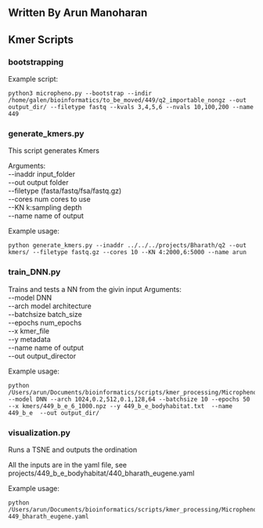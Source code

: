 ## Written By Arun Manoharan
## Kmer Scripts
### bootstrapping
Example script:
```
python3 micropheno.py --bootstrap --indir /home/galen/bioinformatics/to_be_moved/449/q2_importable_nongz --out output_dir/ --filetype fastq --kvals 3,4,5,6 --nvals 10,100,200 --name 449
```
### generate_kmers.py
This script generates Kmers

Arguments:\
--inaddr 		input_folder\
--out 			output folder\
--filetype 		(fasta/fastq/fsa/fastq.gz)\
--cores 		num cores to use\
--KN 			k:sampling depth\
--name 			name of output

Example usage:
```
python generate_kmers.py --inaddr ../../../projects/Bharath/q2 --out kmers/ --filetype fastq.gz --cores 10 --KN 4:2000,6:5000 --name arun
```

### train_DNN.py
Trains and tests a NN from the givin input
Arguments:\
--model DNN\
--arch model architecture\
--batchsize batch_size\
--epochs num_epochs\
--x kmer_file\
--y metadata\
--name name of output\
--out output_director

Example usage:
```
python /Users/arun/Documents/bioinformatics/scripts/kmer_processing/Micropheno/train_DNN.py --model DNN --arch 1024,0.2,512,0.1,128,64 --batchsize 10 --epochs 50 --x kmers/449_b_e_6_1000.npz --y 449_b_e_bodyhabitat.txt  --name 449_b_e  --out output_dir/
```

### visualization.py
Runs a TSNE and outputs the ordination

All the inputs are in the yaml file, see projects/449_b_e_bodyhabitat/440_bharath_eugene.yaml

Example usage:
```
python /Users/arun/Documents/bioinformatics/scripts/kmer_processing/Micropheno/visualization.py 449_bharath_eugene.yaml
```